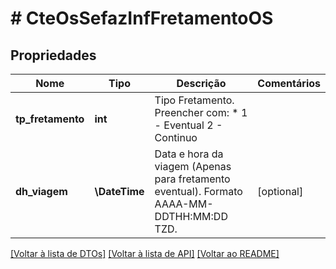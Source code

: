 # # CteOsSefazInfFretamentoOS

## Propriedades

Nome | Tipo | Descrição | Comentários
------------ | ------------- | ------------- | -------------
**tp_fretamento** | **int** | Tipo Fretamento.  Preencher com:  * 1 - Eventual 2 - Continuo |
**dh_viagem** | **\DateTime** | Data e hora da viagem (Apenas para fretamento eventual).  Formato AAAA-MM-DDTHH:MM:DD TZD. | [optional]

[[Voltar à lista de DTOs]](../../README.md#models) [[Voltar à lista de API]](../../README.md#endpoints) [[Voltar ao README]](../../README.md)
